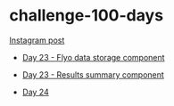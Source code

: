 # challenge-100-days

[Instagram post](https://www.instagram.com/p/CsvxeL5pLfc/?utm_source=ig_web_copy_link&igshid=MzRlODBiNWFlZA==)
  
- [Day 23 - Flyo data storage component](https://github.com/DilaNurfadila/fylo-data-storage-component)

- [Day 23 - Results summary component](https://github.com/DilaNurfadila/results-summary-component)
  
- [Day 24](https://github.com/DilaNurfadila/huddle-landing-page)
